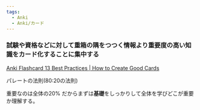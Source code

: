 ```yaml
---
tags:
  - Anki
  - Anki/カード
---
```

### 試験や資格などに対して重箱の隅をつつく情報より重要度の高い知識をカード化することに集中する

[Anki Flashcard 13 Best Practices | How to Create Good Cards](https://medschoolinsiders.com/medical-student/anki-flashcard-best-practices-how-to-create-good-cards/)

パレートの法則(80:20の法則)

重要なのは全体の20% だからまずは**基礎**をしっかりして全体を学びどこが重要か理解する。

